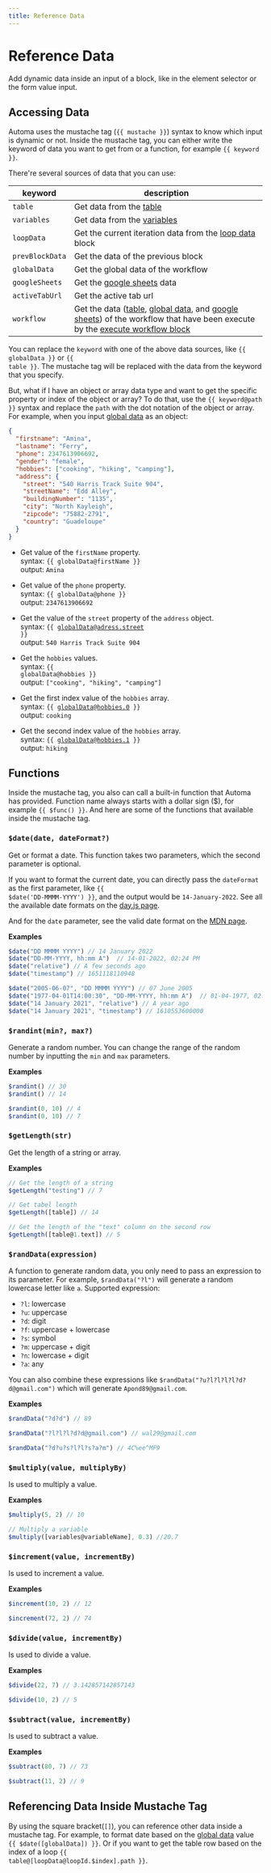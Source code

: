 ```yaml
---
title: Reference Data
---
```


# Reference Data
Add dynamic data inside an input of a block, like in the element selector or the form value input.

## Accessing Data
Automa uses the mustache tag (<code v-pre>{{ mustache }}</code>) syntax to know which input is dynamic or not.
Inside the mustache tag, you can either write the keyword of data you want to get from or a function, for example <code v-pre>{{ keyword }}</code>.

There're several sources of data that you can use:

| keyword | description |
| --- | --- |
| `table` | Get data from the [table](./table.md) |
| `variables` | Get data from the [variables](./variables.md) |
| `loopData` | Get the current iteration data from the [loop data](/blocks/loop-data.html#accessing-data) block |
| `prevBlockData` | Get the data of the previous block |
| `globalData` | Get the global data of the workflow |
| `googleSheets` | Get the [google sheets](/blocks/google-sheets.md) data |
| `activeTabUrl` | Get the active tab url |
| `workflow` | Get the data ([table](/api-reference/table.md), [global data](/api-reference/global-data.md), and [google sheets](/blocks/google-sheets.md)) of the workflow that have been execute by the [execute workflow block](/blocks/execute-workflow.md) |

You can replace the `keyword` with one of the above data sources, like <code v-pre>{{ globalData }}</code> or <code v-pre>{{ table }}</code>.
The mustache tag will be replaced with the data from the keyword that you specify.

But, what if I have an object or array data type and want to get the specific property or index of the object or array? To do that, use the <code v-pre>{{ keyword@path }}</code> syntax and replace the `path` with the dot notation of the object or array. For example, when you input [global data](/api-reference/global-data.md) as an object:

```json
{
  "firstname": "Amina",
  "lastname": "Ferry",
  "phone": 2347613906692,
  "gender": "female",
  "hobbies": ["cooking", "hiking", "camping"],
  "address": {
    "street": "540 Harris Track Suite 904",
    "streetName": "Edd Alley",
    "buildingNumber": "1135",
    "city": "North Kayleigh",
    "zipcode": "75882-2791",
    "country": "Guadeloupe"
  }
}
```
- Get value of the `firstName` property. <br>
  syntax: <code v-pre>{{ globalData@firstName }}</code> <br>
  output: `Amina`

- Get value of the `phone` property. <br>
  syntax: <code v-pre>{{ globalData@phone }}</code> <br>
  output: `2347613906692`

- Get the value of the `street` property of the `address` object.<br>
  syntax: <code v-pre>{{ globalData@adress.street }}</code> <br>
  output: `540 Harris Track Suite 904`

- Get the `hobbies` values.<br>
  syntax: <code v-pre>{{ globalData@hobbies }}</code> <br>
  output: `["cooking", "hiking", "camping"]`

- Get the first index value of the `hobbies` array.<br>
  syntax: <code v-pre>{{ globalData@hobbies.0 }}</code> <br>
  output: `cooking`

- Get the second index value of the `hobbies` array.<br>
  syntax: <code v-pre>{{ globalData@hobbies.1 }}</code> <br>
  output: `hiking`

## Functions
Inside the mustache tag, you also can call a built-in function that Automa has provided. Function name always starts with a dollar sign ($), for example <code v-pre>{{ $func() }}</code>. And here are some of the functions that available inside the mustache tag.

### `$date(date, dateFormat?)`
Get or format a date. This function takes two parameters, which the second parameter is optional.

If you want to format the current date, you can directly pass the `dateFormat` as the first parameter, like <code v-pre>{{ $date('DD-MMMM-YYYY') }}</code>, and the output would be `14-January-2022`. See all the available date formats on the [day.js page](https://day.js.org/docs/en/display/format#list-of-all-available-formats).

And for the `date` parameter, see the valid date format on the [MDN page](https://developer.mozilla.org/en-US/docs/Web/HTML/Date_and_time_formats#examples).

**Examples**
```js
$date("DD MMMM YYYY") // 14 January 2022
$date("DD-MM-YYYY, hh:mm A")  // 14-01-2022, 02:24 PM
$date("relative") // A few seconds ago
$date("timestamp") // 1651118110948

$date("2005-06-07", "DD MMMM YYYY") // 07 June 2005
$date("1977-04-01T14:00:30", "DD-MM-YYYY, hh:mm A")  // 01-04-1977, 02:00 PM
$date("14 January 2021", "relative") // A year ago
$date("14 January 2021", "timestamp") // 1610553600000
```

### `$randint(min?, max?)`

Generate a random number. You can change the range of the random number by inputting the `min` and `max` parameters.

**Examples**
```js
$randint() // 30
$randint() // 14

$randint(0, 10) // 4
$randint(0, 10) // 7
```

### `$getLength(str)`

Get the length of a string or array.

**Examples**
```js
// Get the length of a string
$getLength("testing") // 7

// Get tabel length
$getLength([table]) // 14

// Get the length of the "text" column on the second row
$getLength([table@1.text]) // 5
```

### `$randData(expression)`
A function to generate random data, you only need to pass an expression to its parameter. For example, `$randData("?l")` will generate a random lowercase letter like `a`. Supported expression:

- `?l`: lowercase
- `?u`: uppercase
- `?d`: digit
- `?f`: uppercase + lowercase
- `?s`: symbol
- `?m`: uppercase + digit
- `?n`: lowercase + digit
- `?a`: any

You can also combine these expressions like `$randData("?u?l?l?l?l?d?d@gmail.com")` which will generate `Apond89@gmail.com`.

**Examples**
```js
$randData("?d?d") // 89

$randData("?l?l?l?d?d@gmail.com") // wal29@gmail.com

$randData("?d?u?s?l?l?s?a?m") // 4C%ee^MF9
```

### `$multiply(value, multiplyBy)`
Is used to multiply a value.

**Examples**
```js
$multiply(5, 2) // 10

// Multiply a variable
$multiply([variables@variableName], 0.3) //20.7
```

### `$increment(value, incrementBy)`
Is used to increment a value.

**Examples**
```js
$increment(10, 2) // 12

$increment(72, 2) // 74
```

### `$divide(value, incrementBy)`
Is used to divide a value.

**Examples**
```js
$divide(22, 7) // 3.142857142857143

$divide(10, 2) // 5
```

### `$subtract(value, incrementBy)`
Is used to subtract a value.

**Examples**
```js
$subtract(80, 7) // 73

$subtract(11, 2) // 9
```

## Referencing Data Inside Mustache Tag
By using the square bracket(`[]`), you can reference other data inside a mustache tag. For example, to format date based on the [global data](/api-reference/global-data.md) value <code v-pre>{{ $date([globalData]) }}</code>. Or if you want to get the table row based on the index of a loop <code v-pre>{{ table@[loopData@loopId.$index].path }}</code>.
